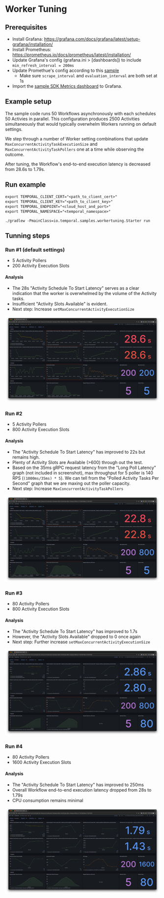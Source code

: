 # Worker Tuning

## Prerequisites
* Install Grafana: https://grafana.com/docs/grafana/latest/setup-grafana/installation/
* Install Prometheus: https://prometheus.io/docs/prometheus/latest/installation/
* Update Grafana's config (grafana.ini > [dashboards]) to include `min_refresh_interval = 200ms`
* Update Promethue's config according to this [sample](/src/main/java/io/temporal/samples/workertuning/config/prometheus.yml)
  * Make sure `scrape_interval` and `evaluation_interval` are both set at 1s
* Import the [sample SDK Metrics dashboard](/src/main/java/io/temporal/samples/workertuning/dashboard/sdk_metrics.yaml) to Grafana.

## Example setup

The sample code runs 50 Workflows asynchronously with each schedules 50 Activies in parallel. This configuration produces 2500 Activities simultaneously that would typically overwhelm Workers running on default settings.

We step through a number of Worker setting combinations that update `MaxConcurrentActivityTaskExecutionSize` and `MaxConcurrentActivityTaskPollers` one at a time while observing the outcome.

After tuning, the Workflow's end-to-end execution latency is decreased from 28.6s to 1.79s.

## Run example
```
export TEMPORAL_CLIENT_CERT="<path_to_client_cert>"
export TEMPORAL_CLIENT_KEY="<path_to_client_key>"
export TEMPORAL_ENDPOINT="<cloud_host_and_port>"
export TEMPORAL_NAMESPACE="<temporal_namespace>"
```
```
./gradlew -PmainClass=io.temporal.samples.workertuning.Starter run
```

## Tunning steps

### Run #1 (default settings)
- 5 Activity Pollers
- 200 Activity Execution Slots

#### Analysis
- The 28s "Activity Schedule To Start Latency" serves as a clear indication that the worker is overwhelmed by the volume of the Activity tasks.
- Insufficient "Activity Slots Available" is evident.
- Next step: Increase `setMaxConcurrentActivityExecutionSize`

![](/src/main/java/io/temporal/samples/workertuning/assets/5x200.png)

### Run #2
- 5 Activity Pollers
- 800 Activity Execution Slots

#### Analysis
- The "Activity Schedule To Start Latency" has improved to 22s but remains high.
- Plenty of Activity Slots are Available (>600) through out the test.
- Based on the 35ms gRPC request latency from the "Long Poll Latency" graph (not included in screenshot), max throughput for 5 poller is 140 RPS (`(1000ms/35ms) * 5`). We can tell from the "Polled Activity Tasks Per Second" graph that we are maxing out the poller capacity.
- Next step: Increase `MaxConcurrentActivityTaskPollers`

![](/src/main/java/io/temporal/samples/workertuning/assets/5x800.png)

### Run #3
- 80 Activity Pollers
- 800 Activity Execution Slots

#### Analysis
- The "Activity Schedule To Start Latency" has improved to 1.7s
- However, the "Activity Slots Available" dropped to 0 once again
- Next step: Further increase `setMaxConcurrentActivityExecutionSize`

![](/src/main/java/io/temporal/samples/workertuning/assets/80x800.png)


### Run #4
- 80 Activity Pollers
- 1600 Activity Execution Slots

#### Analysis
- The "Activity Schedule To Start Latency" has improved to 250ms
- Overall Workflow end-to-end execution latency dropped from 28s to 1.79s
- CPU consumption remains minimal

![](/src/main/java/io/temporal/samples/workertuning/assets/80x1600.png)

